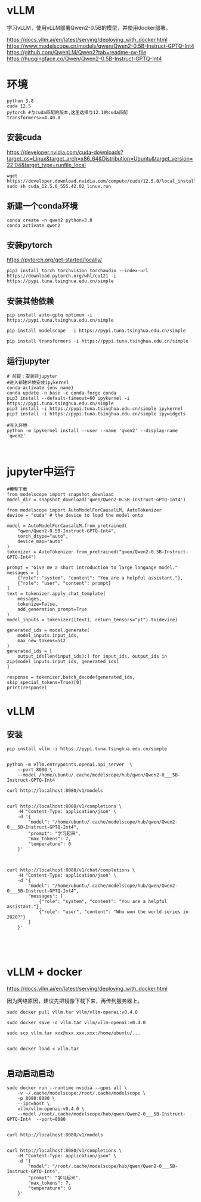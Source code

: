 # vLLM
学习vLLM，使用vLLM部署Qwen2-0.5B的模型，并使用docker部署。


https://docs.vllm.ai/en/latest/serving/deploying_with_docker.html
https://www.modelscope.cn/models/qwen/Qwen2-0.5B-Instruct-GPTQ-Int4
https://github.com/QwenLM/Qwen2?tab=readme-ov-file
https://huggingface.co/Qwen/Qwen2-0.5B-Instruct-GPTQ-Int4


# 环境

```commandline
python 3.8
cuda 12.5
pytorch #与cuda匹配的版本,这里选择与12.1的cuda匹配
transformers>=4.40.0

```

## 安装cuda
https://developer.nvidia.com/cuda-downloads?target_os=Linux&target_arch=x86_64&Distribution=Ubuntu&target_version=22.04&target_type=runfile_local


```commandline
wget https://developer.download.nvidia.com/compute/cuda/12.5.0/local_installers/cuda_12.5.0_555.42.02_linux.run
sudo sh cuda_12.5.0_555.42.02_linux.run
```

## 新建一个conda环境

```commandline
conda create -n qwen2 python=3.8
conda activate qwen2

```

## 安装pytorch
https://pytorch.org/get-started/locally/

```commandline
pip3 install torch torchvision torchaudio --index-url https://download.pytorch.org/whl/cu121 -i https://pypi.tuna.tsinghua.edu.cn/simple

```

## 安装其他依赖

```commandline
pip install auto-gptq optimum -i https://pypi.tuna.tsinghua.edu.cn/simple

pip install modelscope  -i https://pypi.tuna.tsinghua.edu.cn/simple

pip install transformers -i https://pypi.tuna.tsinghua.edu.cn/simple

```

## 运行jupyter
```commandline
# 前提：安装好jupyter
#进入新建环境安装ipykernel
conda activate {env_name}
conda update -n base -c conda-forge conda
pip3 install --default-timeout=60 ipykernel -i https://pypi.tuna.tsinghua.edu.cn/simple 
pip3 install -i https://pypi.tuna.tsinghua.edu.cn/simple ipykernel
pip3 install -i https://pypi.tuna.tsinghua.edu.cn/simple ipywidgets

#写入环境
python -m ipykernel install --user --name 'qwen2' --display-name 'qwen2'



```

# jupyter中运行

```commandline
#模型下载
from modelscope import snapshot_download
model_dir = snapshot_download('qwen/Qwen2-0.5B-Instruct-GPTQ-Int4')

```

```commandline
from modelscope import AutoModelForCausalLM, AutoTokenizer
device = "cuda" # the device to load the model onto

model = AutoModelForCausalLM.from_pretrained(
    "qwen/Qwen2-0.5B-Instruct-GPTQ-Int4",
    torch_dtype="auto",
    device_map="auto"
)
tokenizer = AutoTokenizer.from_pretrained("qwen/Qwen2-0.5B-Instruct-GPTQ-Int4")

prompt = "Give me a short introduction to large language model."
messages = [
    {"role": "system", "content": "You are a helpful assistant."},
    {"role": "user", "content": prompt}
]
text = tokenizer.apply_chat_template(
    messages,
    tokenize=False,
    add_generation_prompt=True
)
model_inputs = tokenizer([text], return_tensors="pt").to(device)

generated_ids = model.generate(
    model_inputs.input_ids,
    max_new_tokens=512
)
generated_ids = [
    output_ids[len(input_ids):] for input_ids, output_ids in zip(model_inputs.input_ids, generated_ids)
]

response = tokenizer.batch_decode(generated_ids, skip_special_tokens=True)[0]
print(response)

```

# vLLM

## 安装

```commandline
pip install vllm -i https://pypi.tuna.tsinghua.edu.cn/simple

```


```commandline

python -m vllm.entrypoints.openai.api_server  \
    --port 8080 \
    --model /home/ubuntu/.cache/modelscope/hub/qwen/Qwen2-0___5B-Instruct-GPTQ-Int4 
        
curl http://localhost:8080/v1/models


curl http://localhost:8080/v1/completions \
    -H "Content-Type: application/json" \
    -d '{
        "model": "/home/ubuntu/.cache/modelscope/hub/qwen/Qwen2-0___5B-Instruct-GPTQ-Int4",
        "prompt": "学习起来",
        "max_tokens": 7,
        "temperature": 0
    }'
    
    

curl http://localhost:8080/v1/chat/completions \
    -H "Content-Type: application/json" \
    -d '{
        "model": "/home/ubuntu/.cache/modelscope/hub/qwen/Qwen2-0___5B-Instruct-GPTQ-Int4",
        "messages": [
            {"role": "system", "content": "You are a helpful assistant."},
            {"role": "user", "content": "Who won the world series in 2020?"}
        ]
    }'





```

# vLLM + docker

https://docs.vllm.ai/en/latest/serving/deploying_with_docker.html

因为网络原因，建议先把镜像下载下来，再传到服务器上。

```commandline
sudo docker pull vllm.tar vllm/vllm-openai:v0.4.0 

sudo docker save -o vllm.tar vllm/vllm-openai:v0.4.0 

sudo scp vllm.tar xxx@xxx.xxx.xxx:/home/ubuntu/...


sudo docker load < vllm.tar 


```

## 启动启动启动

```commandline
sudo docker run --runtime nvidia --gpus all \
    -v ~/.cache/modelscope:/root/.cache/modelscope \
    -p 8080:8080 \
    --ipc=host \
    vllm/vllm-openai:v0.4.0 \
    --model /root/.cache/modelscope/hub/qwen/Qwen2-0___5B-Instruct-GPTQ-Int4  --port=8080

```
```commandline

curl http://localhost:8080/v1/models

```

```commandline

curl http://localhost:8080/v1/completions \
    -H "Content-Type: application/json" \
    -d '{
        "model": "/root/.cache/modelscope/hub/qwen/Qwen2-0___5B-Instruct-GPTQ-Int4",
        "prompt": "学习起来",
        "max_tokens": 7,
        "temperature": 0
    }'
 


```